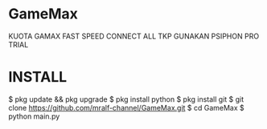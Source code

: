 # GameMax
KUOTA GAMAX
FAST SPEED
CONNECT ALL TKP
GUNAKAN PSIPHON PRO TRIAL

# INSTALL
$ pkg update && pkg upgrade
$ pkg install python
$ pkg install git
$ git clone https://github.com/mralf-channel/GameMax.git
$ cd GameMax
$ python main.py
